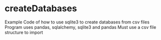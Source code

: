 # createDatabases
Example Code of how to use sqlite3 to create databases from csv files
Program uses pandas, sqlalchemy, sqlite3 and pandas
Must use a csv file structure to import
